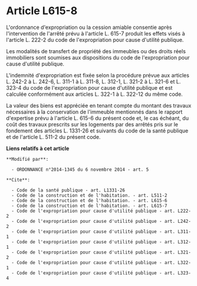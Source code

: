 # Article L615-8

L'ordonnance d'expropriation ou la cession amiable consentie après l'intervention de l'arrêté prévu à l'article L. 615-7
produit les effets visés à l'article L. 222-2 du code de l'expropriation pour cause d'utilité publique. 

Les modalités de transfert de propriété des immeubles ou des droits réels immobiliers sont soumises aux dispositions du code
de l'expropriation pour cause d'utilité publique. 

L'indemnité d'expropriation est fixée selon la procédure prévue aux articles L. 242-2 à L. 242-6, L. 311-1 à L. 311-8, L.
312-1, 
L. 321-2 à L. 321-6 et L. 323-4 du code de l'expropriation pour cause d'utilité publique et est calculée conformément aux
articles L. 322-1 à L. 322-12 du même code. 

La valeur des biens est appréciée en tenant compte du montant des travaux nécessaires à la conservation de l'immeuble
mentionnés dans le rapport d'expertise prévu à l'article L. 615-6 du présent code et, le cas échéant, du coût des travaux
prescrits sur les logements par des arrêtés pris sur le fondement des articles L. 1331-26 et suivants du code de la santé
publique et de l'article L. 511-2 du présent code.

**Liens relatifs à cet article**

	**Modifié par**:

	  - ORDONNANCE n°2014-1345 du 6 novembre 2014 - art. 5

	**Cite**:

	  - Code de la santé publique - art. L1331-26
	  - Code de la construction et de l'habitation. - art. L511-2
	  - Code de la construction et de l'habitation. - art. L615-6
	  - Code de la construction et de l'habitation. - art. L615-7
	  - Code de l'expropriation pour cause d'utilité publique - art. L222-2
	  - Code de l'expropriation pour cause d'utilité publique - art. L242-2
	  - Code de l'expropriation pour cause d'utilité publique - art. L311-1
	  - Code de l'expropriation pour cause d'utilité publique - art. L312-1
	  - Code de l'expropriation pour cause d'utilité publique - art. L321-2
	  - Code de l'expropriation pour cause d'utilité publique - art. L322-1
	  - Code de l'expropriation pour cause d'utilité publique - art. L323-4

